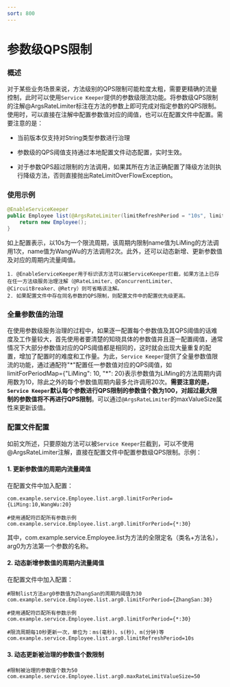 ```yaml
---
sort: 800
---
```


# 参数级QPS限制

### 概述
对于某些业务场景来说，方法级别的QPS限制可能粒度太粗，需要更精确的流量控制，此时可以使用`Service Keeper`提供的参数级限流功能。将参数级QPS限制的注解@ArgsRateLimiter标注在方法的参数上即可完成对指定参数的QPS限制。使用时，可以直接在注解中配置参数值对应的阈值，也可以在配置文件中配置。需要注意的是：

- 当前版本仅支持对String类型参数进行治理

- 参数级的QPS阈值支持通过本地配置文件动态配置，实时生效。

- 对于参数QPS超过限制的方法调用，如果其所在方法正确配置了降级方法则执行降级方法，否则直接抛出RateLimitOverFlowException。

### 使用示例
```java
@EnableServiceKeeper
public Employee list(@ArgsRateLimiter(limitRefreshPeriod = "10s", limitForPeriodMap = "{LiMing: 1, WangWu: 2}") String name) {
    return new Employee();
}
```

如上配置表示，以10s为一个限流周期，该周期内限制name值为LiMing的方法调用1次，name值为WangWu的方法调用2次。此外，还可以动态新增、更新参数值及对应的周期内流量阈值。
```note
1. @EnableServiceKeeper用于标识该方法可以被ServiceKeeper拦截，如果方法上已存在任一方法级服务治理注解（@RateLimiter、@ConcurrentLimiter、@CircuitBreaker、@Retry）则可省略该注解。
2. 如果配置文件中存在同名参数的QPS限制，则配置文件中的配置优先级更高。
```

### 全量参数值的治理
在使用参数级服务治理的过程中，如果逐一配置每个参数值及其QPS阈值的话难度及工作量较大，首先使用者要清楚的知晓具体的参数值并且逐一配置阈值，通常情况下大部分参数值对应的QPS阈值都是相同的，这时就会出现大量重复的配置，增加了配置时的难度和工作量。为此，`Service Keeper`提供了全量参数值限流的功能，通过通配符"\*"配置任一参数值对应的QPS阈值，如limitForPeriodMap={"LiMing": 10, "\*": 20}表示参数值为LiMing的方法周期内调用数为10，除此之外的每个参数值周期内最多允许调用20次。**需要注意的是，`Service Keeper`默认每个参数进行QPS限制的参数值个数为100，对超过最大限制的参数值将不再进行QPS限制**。可以通过`@ArgsRateLimiter`的maxValueSize属性来更新该值。

### 配置文件配置
如前文所述，只要原始方法可以被`Service Keeper`拦截到，可以不使用@ArgsRateLimiter注解，直接在配置文件中配置参数级QPS限制。示例：

#### 1. 更新参数值的周期内流量阈值
在配置文件中加入配置：
```properties
com.example.service.Employee.list.arg0.limitForPeriod={LiMing:10,WangWu:20}

#使用通配符匹配所有参数示例
com.example.service.Employee.list.arg0.limitForPeriod={*:30}

```

其中，com.example.service.Employee.list为方法的全限定名（类名+方法名），arg0为方法第一个参数的名称。

#### 2. 动态新增参数值的周期内流量阈值
在配置文件中加入配置：
```properties
#限制list方法arg0参数值为ZhangSan的周期内阈值为30
com.example.service.Employee.list.arg0.limitForPeriod={ZhangSan:30}

#使用通配符匹配所有参数示例
com.example.service.Employee.list.arg0.limitForPeriod={*:30}

#限流周期每10秒更新一次，单位为：ms(毫秒)、s(秒)、m(分钟)等
com.example.service.Employee.list.arg0.limitRefreshPeriod=10s
```

#### 3. 动态更新被治理的参数值个数限制
```properties
#限制被治理的参数值个数为50
com.example.service.Employee.list.arg0.maxRateLimitValueSize=50
```
